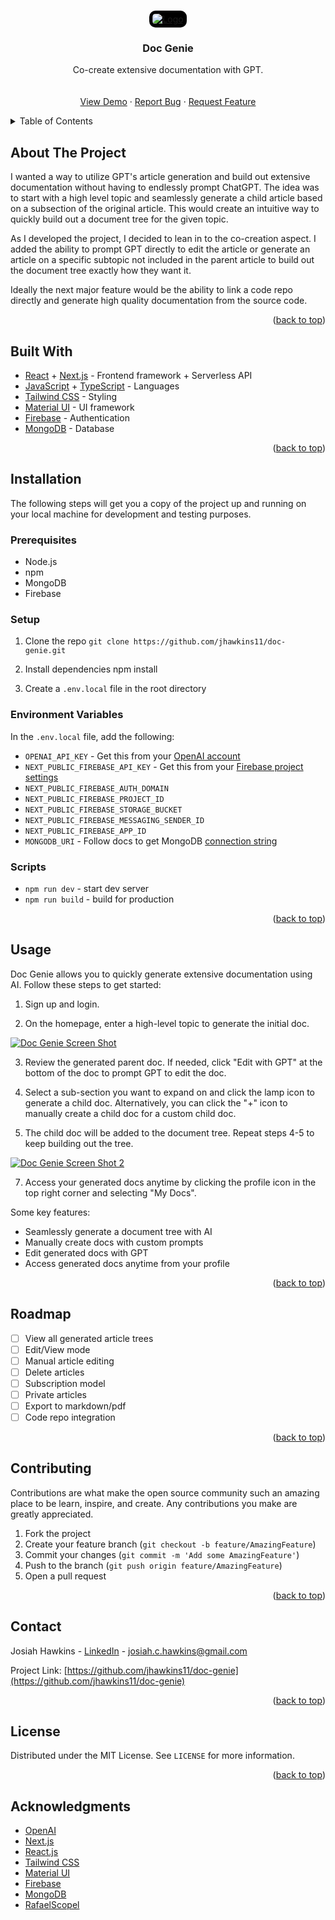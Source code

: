 <a name="readme-top"></a>

<br />
<div align="center">
  <a href="https://github.com/jhawkins11/doc-genie">
    <img src="public/logo.png" alt="Logo" style="background-color: black; padding: 5px; border-radius: 10px;">
  </a>

<h3 align="center">Doc Genie</h3>

  <p align="center">
    Co-create extensive documentation with GPT.
    <br />
    <br />
    <br />
    <a href="https://doc-genie-6b615.web.app/">View Demo</a>
    ·
    <a href="https://github.com/jhawkins11/doc-genie/issues">Report Bug</a>
    ·
    <a href="https://github.com/jhawkins11/doc-genie/issues">Request Feature</a>
  </p>
</div>

<!-- TABLE OF CONTENTS -->
<details>
  <summary>Table of Contents</summary>
  <ol>
    <li>
      <a href="#about-the-project">About The Project</a>
    </li>
    <li>
      <a href="#built-with">Built With</a>
    <li>
      <a href="#installation">Installation</a>
      <ul>
         <li><a href="#prerequisites">Prerequisites</a></li>
         <li><a href="#setup">Setup</a></li>
         <li><a href="#environment-variables">Environment Variables</a></li>
         <li><a href="#scripts">Scripts</a></li>
      </ul>
    </li>
    <li><a href="#usage">Usage</a></li>
    <li>
      <a href="#roadmap">Roadmap</a>
    </li>
    <li><a href="#contributing">Contributing</a></li>
    <li><a href="#contact">Contact</a></li>
    <li>
      <a href="#license">License</a>
    </li>
    <li>
      <a href="#acknowledgments">Acknowledgments</a>
    </li>
  </ol>
</details>

<!-- ABOUT THE PROJECT -->

## About The Project

I wanted a way to utilize GPT's article generation and build out extensive documentation without having to endlessly prompt ChatGPT. The idea was to start with a high level topic and seamlessly generate a child article based on a subsection of the original article. This would create an intuitive way to quickly build out a document tree for the given topic.

As I developed the project, I decided to lean in to the co-creation aspect. I added the ability to prompt GPT directly to edit the article or generate an article on a specific subtopic not included in the parent article to build out the document tree exactly how they want it.

Ideally the next major feature would be the ability to link a code repo directly and generate high quality documentation from the source code.

<p align="right">(<a href="#readme-top">back to top</a>)</p>

## Built With

- [React](https://reactjs.org/) + [Next.js](https://nextjs.org/) - Frontend framework + Serverless API
- [JavaScript](https://www.javascript.com/) + [TypeScript](https://www.typescriptlang.org/) - Languages
- [Tailwind CSS](https://tailwindcss.com/) - Styling
- [Material UI](https://material-ui.com/) - UI framework
- [Firebase](https://firebase.google.com/) - Authentication
- [MongoDB](https://www.mongodb.com/) - Database

<p align="right">(<a href="#readme-top">back to top</a>)</p>

## Installation

The following steps will get you a copy of the project up and running on your local machine for development and testing purposes.

### Prerequisites

- Node.js
- npm
- MongoDB
- Firebase

### Setup

1. Clone the repo
   `git clone https://github.com/jhawkins11/doc-genie.git`

2. Install dependencies
   npm install

3. Create a `.env.local` file in the root directory

### Environment Variables

In the `.env.local` file, add the following:

- `OPENAI_API_KEY` - Get this from your [OpenAI account](https://platform.openai.com/account/api-keys)
- `NEXT_PUBLIC_FIREBASE_API_KEY` - Get this from your [Firebase project settings](https://firebase.google.com/docs/web/setup#config-object)
- `NEXT_PUBLIC_FIREBASE_AUTH_DOMAIN`
- `NEXT_PUBLIC_FIREBASE_PROJECT_ID`
- `NEXT_PUBLIC_FIREBASE_STORAGE_BUCKET`
- `NEXT_PUBLIC_FIREBASE_MESSAGING_SENDER_ID`
- `NEXT_PUBLIC_FIREBASE_APP_ID`
- `MONGODB_URI` - Follow docs to get MongoDB [connection string](https://docs.mongodb.com/guides/server/drivers/)

### Scripts

- `npm run dev` - start dev server
- `npm run build` - build for production
<p align="right">(<a href="#readme-top">back to top</a>)</p>

<!-- USAGE EXAMPLES -->

## Usage

Doc Genie allows you to quickly generate extensive documentation using AI. Follow these steps to get started:

1. Sign up and login.

2. On the homepage, enter a high-level topic to generate the initial doc.

[![Doc Genie Screen Shot][product-screenshot]](https://doc-genie-6b615.web.app/)

3. Review the generated parent doc. If needed, click "Edit with GPT" at the bottom of the doc to prompt GPT to edit the doc.

4. Select a sub-section you want to expand on and click the lamp icon to generate a child doc. Alternatively, you can click the "+" icon to manually create a child doc for a custom child doc.

5. The child doc will be added to the document tree. Repeat steps 4-5 to keep building out the tree.

[![Doc Genie Screen Shot 2][product-screenshot-2]](https://doc-genie-6b615.web.app/)

7. Access your generated docs anytime by clicking the profile icon in the top right corner and selecting "My Docs".

Some key features:

- Seamlessly generate a document tree with AI
- Manually create docs with custom prompts
- Edit generated docs with GPT
- Access generated docs anytime from your profile

<p align="right">(<a href="#readme-top">back to top</a>)</p>

<!-- ROADMAP -->

## Roadmap

- [ ] View all generated article trees
- [ ] Edit/View mode
- [ ] Manual article editing
- [ ] Delete articles
- [ ] Subscription model
- [ ] Private articles
- [ ] Export to markdown/pdf
- [ ] Code repo integration

<p align="right">(<a href="#readme-top">back to top</a>)</p>

<!-- CONTRIBUTING -->

## Contributing

Contributions are what make the open source community such an amazing place to be learn, inspire, and create. Any contributions you make are greatly appreciated.

1. Fork the project
2. Create your feature branch (`git checkout -b feature/AmazingFeature`)
3. Commit your changes (`git commit -m 'Add some AmazingFeature'`)
4. Push to the branch (`git push origin feature/AmazingFeature`)
5. Open a pull request

<p align="right">(<a href="#readme-top">back to top</a>)</p>

## Contact

Josiah Hawkins - [LinkedIn](https://www.linkedin.com/in/josiahhawkins/) - josiah.c.hawkins@gmail.com

Project Link: [https://github.com/jhawkins11/doc-genie](https://github.com/jhawkins11/doc-genie)

<p align="right">(<a href="#readme-top">back to top</a>)</p>

## License

Distributed under the MIT License. See `LICENSE` for more information.

<p align="right">(<a href="#readme-top">back to top</a>)</p>

## Acknowledgments

- [OpenAI](https://openai.com/)
- [Next.js](https://nextjs.org/)
- [React.js](https://reactjs.org/)
- [Tailwind CSS](https://tailwindcss.com/)
- [Material UI](https://material-ui.com/)
- [Firebase](https://firebase.google.com/)
- [MongoDB](https://www.mongodb.com/)
- [RafaelScopel](https://sketchfab.com/RafaelScopel)

[contributors-shield]: https://img.shields.io/github/contributors/jhawkins11/doc-genie.svg?style=for-the-badge
[contributors-url]: https://github.com/jhawkins11/doc-genie/graphs/contributors
[forks-shield]: https://img.shields.io/github/forks/jhawkins11/doc-genie.svg?style=for-the-badge
[forks-url]: https://github.com/jhawkins11/doc-genie/network/members
[stars-shield]: https://img.shields.io/github/stars/jhawkins11/doc-genie.svg?style=for-the-badge
[stars-url]: https://github.com/jhawkins11/doc-genie/stargazers
[issues-shield]: https://img.shields.io/github/issues/jhawkins11/doc-genie.svg?style=for-the-badge
[issues-url]: https://github.com/jhawkins11/doc-genie/issues
[license-shield]: https://img.shields.io/github/license/jhawkins11/doc-genie.svg?style=for-the-badge
[license-url]: https://github.com/jhawkins11/doc-genie/blob/master/LICENSE.txt
[linkedin-shield]: https://img.shields.io/badge/-LinkedIn-black.svg?style=for-the-badge&logo=linkedin&colorB=555
[linkedin-url]: https://linkedin.com/in/josiahhawkins
[product-screenshot]: public/screenshot-1.png
[product-screenshot-2]: public/screenshot-2.png
[Next.js]: https://img.shields.io/badge/next.js-000000?style=for-the-badge&logo=nextdotjs&logoColor=white
[Next-url]: https://nextjs.org/
[React.js]: https://img.shields.io/badge/React-20232A?style=for-the-badge&logo=react&logoColor=61DAFB
[React-url]: https://reactjs.org/
[Vue.js]: https://img.shields.io/badge/Vue.js-35495E?style=for-the-badge&logo=vuedotjs&logoColor=4FC08D
[Vue-url]: https://vuejs.org/
[Angular.io]: https://img.shields.io/badge/Angular-DD0031?style=for-the-badge&logo=angular&logoColor=white
[Angular-url]: https://angular.io/
[Svelte.dev]: https://img.shields.io/badge/Svelte-4A4A55?style=for-the-badge&logo=svelte&logoColor=FF3E00
[Svelte-url]: https://svelte.dev/
[Laravel.com]: https://img.shields.io/badge/Laravel-FF2D20?style=for-the-badge&logo=laravel&logoColor=white
[Laravel-url]: https://laravel.com
[Bootstrap.com]: https://img.shields.io/badge/Bootstrap-563D7C?style=for-the-badge&logo=bootstrap&logoColor=white
[Bootstrap-url]: https://getbootstrap.com
[JQuery.com]: https://img.shields.io/badge/jQuery-0769AD?style=for-the-badge&logo=jquery&logoColor=white
[JQuery-url]: https://jquery.com
